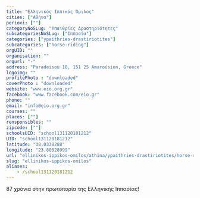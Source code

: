 ```yaml
---
title: "Ελληνικός Ιππικός Όμιλος"
cities: ["Αθήνα"]
perioxi: [""]
categoryNoSLug: "Υπαιθρίες Δραστηριότητες"
subcategoriesNoSLug: ["Ιππασία"]
categories: ["ypaithries-drastiriotites"]
subcategories: ["horse-riding"]
orgUID: ""
organisation: ""
orgurl: "-"
address: "Paradeisou 18, 151 25 Amaroúsion, Greece"
logoimg: ""
profilePhoto : "downloaded"
coverPhoto : "downloaded"
website: "www.eio.org.gr"
facebook: "www.facebook.com/eio.gr"
phone: ""
email: "info@eio.org.gr"
courses: ""
places: [""]
rensponsibles: ""
zipcode: [""]
schoolsUID: "school131120181212"
UID: "school131120181212"
latitude: "38,0338288"
longitude: "23,80028999"
url: "ellinikos-ippikos-omilos/athina/ypaithries-drastiriotites/horse-riding"
slug: "ellinikos-ippikos-omilos"
aliases:
    - /school131120181212
---
```



87 χρόνια στην πρωτοπορία της Ελληνικής Ιππασίας!

